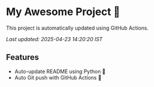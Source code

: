 # My Awesome Project 🚀

This project is automatically updated using GitHub Actions.

_Last updated: 2025-04-23 14:20:20 IST_

## Features
- Auto-update README using Python 🐍
- Auto Git push with GitHub Actions 🤖

